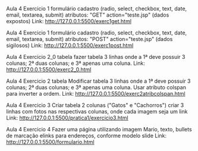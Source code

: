 Aula 4 Exercicio 1 formulário cadastro (radio, select, checkbox, text, date, email, textarea, submit) atributos: "GET" action="teste.jsp" (dados expostos)
Link: http://127.0.0.1:5500/exerc1get.html

Aula 4 Exercicio 1 formulário cadastro (radio, select, checkbox, text, date, email, textarea, submit) atributos: "POST" action="teste.jsp" (dados sigilosos) 
Link: http://127.0.0.1:5500/exerc1post.html

Aula 4 Exercicio 2_0 tabela fazer tabela 3 linhas onde a 1ª deve possuir 3 colunas; 2ª duas colunas; e 3ª apenas uma coluna. 
Link: http://127.0.0.1:5500/exerc2_0.html

Aula 4 Exercicio 2 tabela Modificar tabela 3 linhas onde a 1ª deve possuir 3 colunas; 2ª duas colunas; e 3ª apenas uma coluna. Usar atributo colspan para inverter a ordem.
Link: http://127.0.0.1:5500/exerc2atribcolspan.html

Aula 4 Exercicio 3 Criar tabela 2 colunas ("Gatos" e "Cachorros") criar 3 linhas com fotos nas respectivas colunas, onde cada imagem seja um link
Link: http://127.0.0.1:5500/pratica1/exercicio3.html

Aula 4 Exercicio 4 Fazer uma página utilizando imagem Mario, texto, bullets de marcação elinks para endereços, conforme modelo slide
Link: http://127.0.0.1:5500/formulario.html
